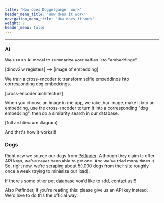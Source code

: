 ```yaml
---
title: "How does Doggelganger work"
header_menu_title: "How does it work"
navigation_menu_title: "How does it work"
weight: 2
header_menu: false
---
```


---
### AI

We use an AI model to summarize your selfies into "embeddings".

[dinov2 w registers] --> [image of embedding]

We train a cross-encoder to transform selfie embeddings into corresponding dog embeddings.

[cross-encoder architecture]

When you choose an image in the app, we take that image, make it into an embedding, use the cross-encoder to turn it into a corresponding "dog embedding", then do a similarity search in our database.

[full architecture diagram]

And that's how it works!!!

### Dogs

Right now we source our dogs from [Petfinder](https://www.petfinder.com). Although they claim to offer API keys, we've never been able to get one. And we've tried many times :(. So, right now, we're scraping about 50,000 dogs from their site roughly once a week (trying to minimize our load).

If there's some other pet database you'd like to add, [contact us](#contact)!!!

Also Petfinder, if you're reading this: please give us an API key instead. We'd love to do this the official way.
